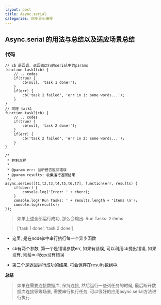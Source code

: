 ```yaml
---
layout: post
title: Async.serial
categories: 同步异步编程
---
```



## Async.serial 的用法与总结以及适应场景总结

### 代码

```
// cb 是回调, 返回给运行的serial中的params
function task1(cb) {
    // .. codes
    if(true) {
        cb(null, 'task 1 done!');
    }
    if(err) {
        cb('task 1 failed', 'err in 1: some words...');
    }
}
// 同理 task1
function task2(cb) {
    // .. codes
    if(true) {
        cb(null, 'task 2 done!');
    }
    if(err) {
        cb('task 2 failed', 'err in 2: some words...');
    }
}

/* 
 * 控制流程
 * 
 * @param err: 监听是否返回错误
 * @param results: 收集运行返回结果
 */
async.series([t1,t2,t3,t4,t5,t6,t7], function(err, results) {
    if(cberr) {
        console.log('Error: ' + cberr);
    }
    console.log('Run Tasks: ' + results.length + 'items \n');
    console.log(results);
});
```

> 如果上述全部运行成功, 那么会输出: Run Tasks: 2 items

> ['task 1 done', 'task 2 done']

- 这里, 是在nodejs中串行执行每一个异步函数
- cb有两个参数, 第一个是错误参数err, 如果有错误, 可以利用cb抛出错误, 如果没有, 则给null表示没有错误

- 第二个是返回运行成功的结果, 将会保存在results数组中.

**总结**

> 如果在需要连接数据库, 保持连接, 然后运行一些列任务的时候, 最后断开数据库连接等等场景, 需要串行执行任务, 可以很好的应用async.serial方法进行执行.